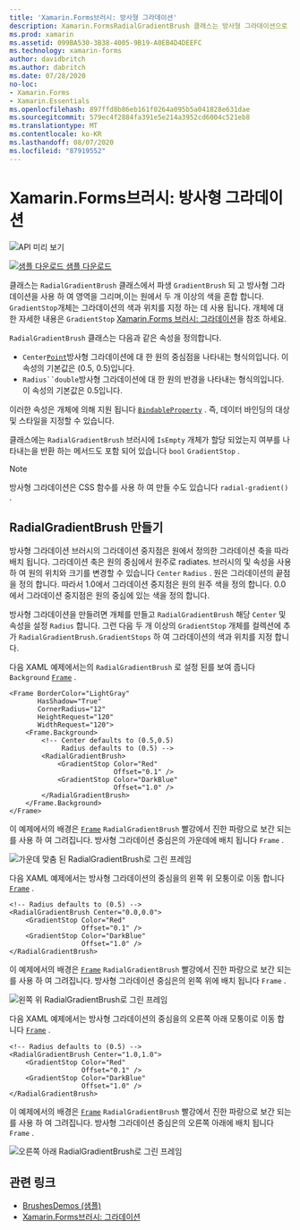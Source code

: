 ```yaml
---
title: 'Xamarin.Forms브러시: 방사형 그라데이션'
description: Xamarin.FormsRadialGradientBrush 클래스는 방사형 그라데이션으로 영역을 그립니다.
ms.prod: xamarin
ms.assetid: 099BA530-3B38-4005-9B19-A0EB4D4DEEFC
ms.technology: xamarin-forms
author: davidbritch
ms.author: dabritch
ms.date: 07/28/2020
no-loc:
- Xamarin.Forms
- Xamarin.Essentials
ms.openlocfilehash: 897ffd8b86eb161f0264a095b5a041828e631dae
ms.sourcegitcommit: 579ec4f2884fa391e5e214a3952cd6004c521eb8
ms.translationtype: MT
ms.contentlocale: ko-KR
ms.lasthandoff: 08/07/2020
ms.locfileid: "87919552"
---
```

# <a name="no-locxamarinforms-brushes-radial-gradients"></a>Xamarin.Forms브러시: 방사형 그라데이션

![API 미리 보기](~/media/shared/preview.png "이 API는 현재 시험판임")

[![샘플 다운로드](~/media/shared/download.png) 샘플 다운로드](https://github.com/xamarin/xamarin-forms-samples/tree/master/UserInterface/BrushDemos)

클래스는 `RadialGradientBrush` 클래스에서 파생 `GradientBrush` 되 고 방사형 그라데이션을 사용 하 여 영역을 그리며,이는 원에서 두 개 이상의 색을 혼합 합니다. `GradientStop`개체는 그라데이션의 색과 위치를 지정 하는 데 사용 됩니다. 개체에 대 한 자세한 내용은 `GradientStop` [ Xamarin.Forms 브러시: 그라데이션](gradient.md)을 참조 하세요.

`RadialGradientBrush` 클래스는 다음과 같은 속성을 정의합니다.

- `Center`[`Point`](xref:Xamarin.Forms.Point)방사형 그라데이션에 대 한 원의 중심점을 나타내는 형식의입니다. 이 속성의 기본값은 (0.5, 0.5)입니다.
- `Radius``double`방사형 그라데이션에 대 한 원의 반경을 나타내는 형식의입니다. 이 속성의 기본값은 0.5입니다.

이러한 속성은 개체에 의해 지원 됩니다 [`BindableProperty`](xref:Xamarin.Forms.BindableProperty) . 즉, 데이터 바인딩의 대상 및 스타일을 지정할 수 있습니다.

클래스에는 `RadialGradientBrush` 브러시에 `IsEmpty` 개체가 할당 되었는지 여부를 나타내는을 반환 하는 메서드도 포함 되어 있습니다 `bool` `GradientStop` .

> [!NOTE]
> 방사형 그라데이션은 CSS 함수를 사용 하 여 만들 수도 있습니다 `radial-gradient()` .

## <a name="create-a-radialgradientbrush"></a>RadialGradientBrush 만들기

방사형 그라데이션 브러시의 그라데이션 중지점은 원에서 정의한 그라데이션 축을 따라 배치 됩니다. 그라데이션 축은 원의 중심에서 원주로 radiates. 브러시의 및 속성을 사용 하 여 원의 위치와 크기를 변경할 수 있습니다 `Center` `Radius` . 원은 그라데이션의 끝점을 정의 합니다. 따라서 1.0에서 그라데이션 중지점은 원의 원주 색을 정의 합니다. 0.0에서 그라데이션 중지점은 원의 중심에 있는 색을 정의 합니다.

방사형 그라데이션을 만들려면 개체를 만들고 `RadialGradientBrush` 해당 `Center` 및 속성을 설정 `Radius` 합니다. 그런 다음 두 개 이상의 `GradientStop` 개체를 컬렉션에 추가 `RadialGradientBrush.GradientStops` 하 여 그라데이션의 색과 위치를 지정 합니다.

다음 XAML 예제에서는의 `RadialGradientBrush` 로 설정 된를 보여 줍니다 `Background` [`Frame`](xref:Xamarin.Forms.Frame) .

```xaml    
<Frame BorderColor="LightGray"
       HasShadow="True"
       CornerRadius="12"
       HeightRequest="120"
       WidthRequest="120">
    <Frame.Background>
        <!-- Center defaults to (0.5,0.5)
             Radius defaults to (0.5) -->
        <RadialGradientBrush>
            <GradientStop Color="Red"
                          Offset="0.1" />
            <GradientStop Color="DarkBlue"
                          Offset="1.0" />
        </RadialGradientBrush>
    </Frame.Background>
</Frame>
```

이 예제에서의 배경은 [`Frame`](xref:Xamarin.Forms.Frame) `RadialGradientBrush` 빨강에서 진한 파랑으로 보간 되는를 사용 하 여 그려집니다. 방사형 그라데이션 중심은의 가운데에 배치 됩니다 `Frame` .

![가운데 맞춤 된 RadialGradientBrush로 그린 프레임](radialgradient-images/center.png)

다음 XAML 예제에서는 방사형 그라데이션의 중심을의 왼쪽 위 모퉁이로 이동 합니다 [`Frame`](xref:Xamarin.Forms.Frame) .

```xaml
<!-- Radius defaults to (0.5) -->
<RadialGradientBrush Center="0.0,0.0">
    <GradientStop Color="Red"
                  Offset="0.1" />
    <GradientStop Color="DarkBlue"
                  Offset="1.0" />
</RadialGradientBrush>
```

이 예제에서의 배경은 [`Frame`](xref:Xamarin.Forms.Frame) `RadialGradientBrush` 빨강에서 진한 파랑으로 보간 되는를 사용 하 여 그려집니다. 방사형 그라데이션 중심은의 왼쪽 위에 배치 됩니다 `Frame` .

![왼쪽 위 RadialGradientBrush로 그린 프레임](radialgradient-images/top-left.png)

다음 XAML 예제에서는 방사형 그라데이션의 중심을의 오른쪽 아래 모퉁이로 이동 합니다 [`Frame`](xref:Xamarin.Forms.Frame) .

```xaml
<!-- Radius defaults to (0.5) -->
<RadialGradientBrush Center="1.0,1.0">
    <GradientStop Color="Red"
                  Offset="0.1" />
    <GradientStop Color="DarkBlue"
                  Offset="1.0" />
</RadialGradientBrush>            
```

이 예제에서의 배경은 [`Frame`](xref:Xamarin.Forms.Frame) `RadialGradientBrush` 빨강에서 진한 파랑으로 보간 되는를 사용 하 여 그려집니다. 방사형 그라데이션 중심은의 오른쪽 아래에 배치 됩니다 `Frame` .

![오른쪽 아래 RadialGradientBrush로 그린 프레임](radialgradient-images/bottom-right.png)

## <a name="related-links"></a>관련 링크

- [BrushesDemos (샘플)](https://github.com/xamarin/xamarin-forms-samples/tree/master/UserInterface/BrushDemos)
- [Xamarin.Forms브러시: 그라데이션](gradient.md)
